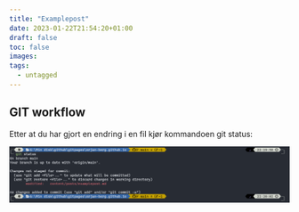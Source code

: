 ```yaml
---
title: "Examplepost"
date: 2023-01-22T21:54:20+01:00
draft: false
toc: false
images:
tags:
  - untagged
---
```


## GIT workflow

Etter at du har gjort en endring i en fil kjør kommandoen git status:

![Example image](docs/images/GitStatus.png)